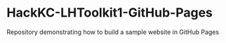 # HackKC-LHToolkit1-GitHub-Pages
Repository demonstrating how to build a sample website in GitHub Pages
